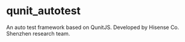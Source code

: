 # qunit_autotest
An auto test framework based on QunitJS. Developed by Hisense Co. Shenzhen research team. 
